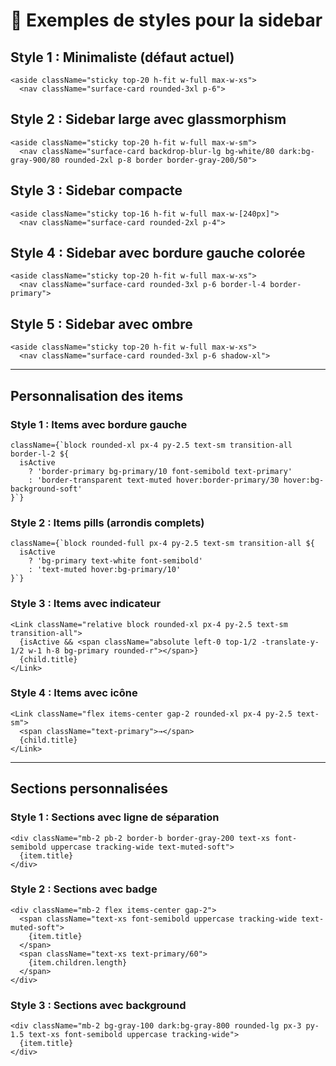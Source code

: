# 🎨 Exemples de styles pour la sidebar

## Style 1 : Minimaliste (défaut actuel)
```tsx
<aside className="sticky top-20 h-fit w-full max-w-xs">
  <nav className="surface-card rounded-3xl p-6">
```

## Style 2 : Sidebar large avec glassmorphism
```tsx
<aside className="sticky top-20 h-fit w-full max-w-sm">
  <nav className="surface-card backdrop-blur-lg bg-white/80 dark:bg-gray-900/80 rounded-2xl p-8 border border-gray-200/50">
```

## Style 3 : Sidebar compacte
```tsx
<aside className="sticky top-16 h-fit w-full max-w-[240px]">
  <nav className="surface-card rounded-2xl p-4">
```

## Style 4 : Sidebar avec bordure gauche colorée
```tsx
<aside className="sticky top-20 h-fit w-full max-w-xs">
  <nav className="surface-card rounded-3xl p-6 border-l-4 border-primary">
```

## Style 5 : Sidebar avec ombre
```tsx
<aside className="sticky top-20 h-fit w-full max-w-xs">
  <nav className="surface-card rounded-3xl p-6 shadow-xl">
```

---

## Personnalisation des items

### Style 1 : Items avec bordure gauche
```tsx
className={`block rounded-xl px-4 py-2.5 text-sm transition-all border-l-2 ${
  isActive
    ? 'border-primary bg-primary/10 font-semibold text-primary'
    : 'border-transparent text-muted hover:border-primary/30 hover:bg-background-soft'
}`}
```

### Style 2 : Items pills (arrondis complets)
```tsx
className={`block rounded-full px-4 py-2.5 text-sm transition-all ${
  isActive
    ? 'bg-primary text-white font-semibold'
    : 'text-muted hover:bg-primary/10'
}`}
```

### Style 3 : Items avec indicateur
```tsx
<Link className="relative block rounded-xl px-4 py-2.5 text-sm transition-all">
  {isActive && <span className="absolute left-0 top-1/2 -translate-y-1/2 w-1 h-8 bg-primary rounded-r"></span>}
  {child.title}
</Link>
```

### Style 4 : Items avec icône
```tsx
<Link className="flex items-center gap-2 rounded-xl px-4 py-2.5 text-sm">
  <span className="text-primary">→</span>
  {child.title}
</Link>
```

---

## Sections personnalisées

### Style 1 : Sections avec ligne de séparation
```tsx
<div className="mb-2 pb-2 border-b border-gray-200 text-xs font-semibold uppercase tracking-wide text-muted-soft">
  {item.title}
</div>
```

### Style 2 : Sections avec badge
```tsx
<div className="mb-2 flex items-center gap-2">
  <span className="text-xs font-semibold uppercase tracking-wide text-muted-soft">
    {item.title}
  </span>
  <span className="text-xs text-primary/60">
    {item.children.length}
  </span>
</div>
```

### Style 3 : Sections avec background
```tsx
<div className="mb-2 bg-gray-100 dark:bg-gray-800 rounded-lg px-3 py-1.5 text-xs font-semibold uppercase tracking-wide">
  {item.title}
</div>
```

